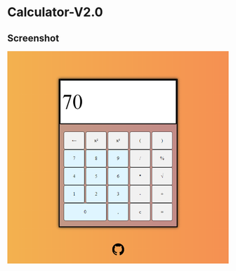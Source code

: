# Calculator-V2.0

## Screenshot
![screenshot](https://github.com/AstR0x/calculator-v2.0/blob/master/img/screenshots/screenshot.png)


